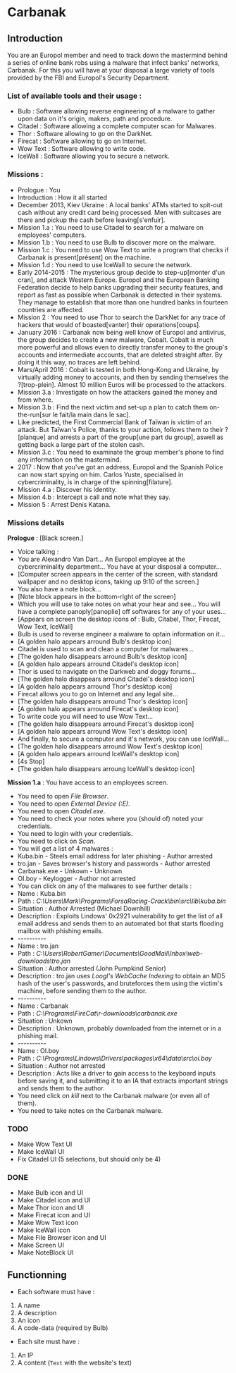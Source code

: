 # Carbanak

## Introduction
You are an Europol member and need to track down the mastermind behind a series of online bank robs using a malware that infect banks' networks, Carbanak.
For this you will have at your disposal a large variety of tools provided by the FBI and Europol's Security Department.

### List of available tools and their usage :
* Bulb : Software allowing reverse engineering of a malware to gather upon data on it's origin, makers, path and procedure.
* Citadel : Software allowing a complete computer scan for Malwares.
* Thor : Software allowing to go on the DarkNet.
* Firecat : Software allowing to go on Internet.
* Wow Text : Software allowing to write code.
* IceWall : Software allowing you to secure a network.

### Missions :
* Prologue : You
* Introduction : How it all started
* December 2013, Kiev Ukraine : A local banks' ATMs started to spit-out cash without any credit card being processed. Men with suitcases are there and pickup the cash before leaving[s'enfuir].
* Mission 1.a : You need to use Citadel to search for a malware on employees' computers.
* Mission 1.b : You need to use Bulb to discover more on the malware.
* Mission 1.c : You need to use Wow Text to write a program that checks if Carbanak is present[présent] on the machine.
* Mission 1.d : You need to use IceWall to secure the network.
* Early 2014-2015 : The mysterious group decide to step-up[monter d'un cran], and attack Western Europe. Europol and the European Banking Federation decide to help banks upgrading their security features, and report as fast as possible when Carbanak is detected in their systems. They manage to establish that more than one hundred banks in fourteen countries are affected.
* Mission 2 : You need to use Thor to search the DarkNet for any trace of hackers that would of boasted[vanter] their operations[coups].
* January 2016 : Carbanak now being well know of Europol and antivirus, the group decides to create a new malware, Cobalt. Cobalt is much more powerful and allows even to directly transfer money to the group's accounts and intermediate accounts, that are deleted straight after. By doing it this way, no traces are left behind.
* Mars/April 2016 : Cobalt is tested in both Hong-Kong and Ukraine, by virtually adding money to accounts, and then by sending themselves the ?[trop-plein]. Almost 10 million Euros will be processed to the attackers.
* Mission 3.a : Investigate on how the attackers gained the money and from where.
* Mission 3.b : Find the next victim and set-up a plan to catch them on-the-run[sur le fait/la main dans le sac].
* Like predicted, the First Commercial Bank of Taïwan is victim of an attack. But Taïwan's Police, thanks to your action, follows them to their ?[planque] and arrests a part of the group[une part du group], aswell as getting back a large part of the stolen cash.
* Mission 3.c : You need to examinate the group member's phone to find any information on the mastermind.
* 2017 : Now that you've got an address, Europol and the Spanish Police can now start spying on him. Carlos Yuste, specialised in cybercriminality, is in charge of the spinning[filature].
* Mission 4.a : Discover his identity.
* Mission 4.b : Intercept a call and note what they say.
* Mission 5 : Arrest Denis Katana.

### Missions details
**Prologue** : [Black screen.]
* Voice talking :
* You are Alexandro Van Dart... An Europol employee at the cybercriminality department... You have at your disposal a computer...
* [Computer screen appears in the center of the screen, with standard wallpaper and no desktop icons, taking up 9:10 of the screen.]
* You also have a note block...
* [Note block appears in the bottom-right of the screen]
* Which you will use to take notes on what your hear and see... You will have a complete panoply[panoplie] off softwares for any of your uses...
* [Appears on screen the desktop icons of : Bulb, Citabel, Thor, Firecat, Wow Text, IceWall]
* Bulb is used to reverse engineer a malware to optain information on it...
* [A golden halo appears arround Bulb's desktop icon]
* Citadel is used to scan and clean a computer for malwares...
* [The golden halo disappears arround Bulb's desktop icon]
* [A golden halo appears arround Citadel's desktop icon]
* Thor is used to navigate on the Darkweb and doggy forums...
* [The golden halo disappears arround Citadel's desktop icon]
* [A golden halo appears arround Thor's desktop icon]
* Firecat allows you to go on Internet and any legal site...
* [The golden halo disappears arround Thor's desktop icon]
* [A golden halo appears arround Firecat's desktop icon]
* To write code you will need to use Wow Text...
* [The golden halo disappears arround Firecat's desktop icon]
* [A golden halo appears arround Wow Text's desktop icon]
* And finally, to secure a computer and it's network, you can use IceWall...
* [The golden halo disappears arround Wow Text's desktop icon]
* [A golden halo appears arround IceWall's desktop icon]
* [4s Stop]
* [The golden halo disappears arroung IceWall's desktop icon]

**Mission 1.a** : You have access to an employees screen.
* You need to open *File Browser*.
* You need to open *External Device (:E)*.
* You need to open *Citadel.exe*.
* You need to check your notes where you (should of) noted your credentials.
* You need to login with your credentials.
* You need to click on *Scan*.
* You will get a list of 4 malwares :
* Kuba.bin - Steels email address for later phishing - Author arrested
* tro.jan - Saves browser's history and passwords - Author arrested
* Carbanak.exe - Unkown - Unknown
* OI.boy - Keylogger - Author not arrested
* You can click on any of the malwares to see further details :
* Name : Kuba.bin
* Path : *C:\Users\Mark\Programs\ForsaRacing-Crack\bin\src\lib\kuba.bin*
* Situation : Author Arrested (Michael Downhill)
* Description : Exploits Lindows' 0x2921 vulnerability to get the list of all email address and sends them to an automated bot that starts flooding mailbox with phishing emails.
* \-\-\-\-\-\-\-\-\-\-
* Name : tro.jan
* Path : *C:\Users\RobertGamer\Documents\GoodMail\Inbox\web-downloads\tro.jan*
* Situation : Author arrested (John Pumpkind Senior)
* Description : tro.jan uses *Loogl's WebCache Indexing* to obtain an MD5 hash of the user's passwords, and bruteforces them using the victim's machine, before sending them to the author.
* \-\-\-\-\-\-\-\-\-\-
* Name : Carbanak
* Path : *C:\Programs\FireCat\r-downloads\carbanak.exe*
* Situation : Unkown
* Description : Unknown, probably downloaded from the internet or in a phishing mail.
* \-\-\-\-\-\-\-\-\-\-
* Name : OI.boy
* Path : *C:\Programs\Lindows\Drivers\packages\x64\data\src\oi.boy*
* Situation : Author not arrested
* Description : Acts like a driver to gain access to the keyboard inputs before saving it, and submitting it to an IA that extracts important strings and sends them to the author.
* You need click on *kill* next to the Carbanak malware (or even all of them).
* You need to take notes on the Carbanak malware.

### TODO
* Make Wow Text UI
* Make IceWall UI
* Fix Citadel UI (5 selections, but should only be 4)

### DONE
* Make Bulb icon and UI
* Make Citadel icon and UI
* Make Thor icon and UI
* Make Firecat icon and UI
* Make Wow Text icon
* Make IceWall icon
* Make File Browser icon and UI
* Make Screen UI
* Make NoteBlock UI


## Functionning
* Each software must have :
1. A name
2. A description
3. An icon
4. A code-data (required by Bulb)

* Each site must have :
1. An IP
2. A content (``Text`` with the website's text)